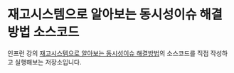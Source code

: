 # 재고시스템으로 알아보는 동시성이슈 해결방법 소스코드

인프런 강의 [재고시스템으로 알아보는 동시성이슈 해결방법](https://www.inflearn.com/course/%EB%8F%99%EC%8B%9C%EC%84%B1%EC%9D%B4%EC%8A%88-%EC%9E%AC%EA%B3%A0%EC%8B%9C%EC%8A%A4%ED%85%9C)의 소스코드를 직접 작성하고 실행해보는 저장소입니다.


